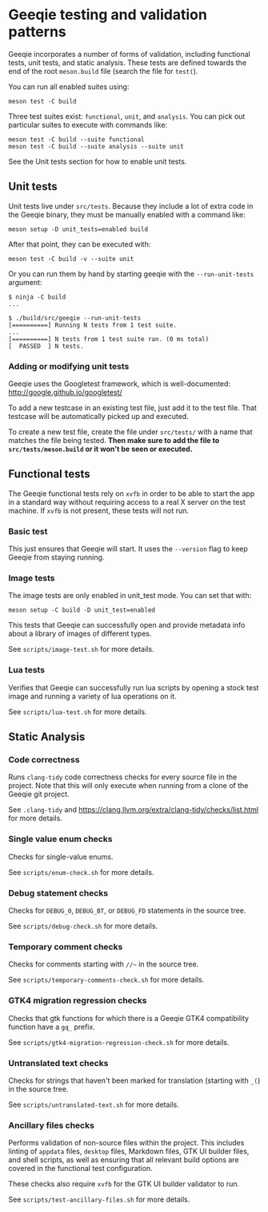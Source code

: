 # Geeqie testing and validation patterns

Geeqie incorporates a number of forms of validation, including functional tests,
unit tests, and static analysis.  These tests are defined towards the end of the
root `meson.build` file (search the file for `test(`).

You can run all enabled suites using:

```text
meson test -C build
```

Three test suites exist: `functional`, `unit`, and `analysis`.  You can pick out
particular suites to execute with commands like:

```text
meson test -C build --suite functional
meson test -C build --suite analysis --suite unit
```

See the Unit tests section for how to enable unit tests.

## Unit tests

Unit tests live under `src/tests`.  Because they include a lot of extra code in
the Geeqie binary, they must be manually enabled with a command like:

```text
meson setup -D unit_tests=enabled build
```

After that point, they can be executed with:

```text
meson test -C build -v --suite unit
```

Or you can run them by hand by starting geeqie with the `--run-unit-tests`
argument:

```text
$ ninja -C build
...

$ ./build/src/geeqie --run-unit-tests
[==========] Running N tests from 1 test suite.
...
[==========] N tests from 1 test suite ran. (0 ms total)
[  PASSED  ] N tests.
```

### Adding or modifying unit tests

Geeqie uses the Googletest framework, which is well-documented: \
<http://google.github.io/googletest/>

To add a new testcase in an existing test file, just add it to the test file.
That testcase will be automatically picked up and executed.

To create a new test file, create the file under `src/tests/` with a name that
matches the file being tested.  **Then make sure to add the file to
`src/tests/meson.build` or it won't be seen or executed.**

## Functional tests

The Geeqie functional tests rely on `xvfb` in order to be able to start the app
in a standard way without requiring access to a real X server on the test
machine.  If `xvfb` is not present, these tests will not run.

### Basic test

This just ensures that Geeqie will start.  It uses the `--version` flag to keep
Geeqie from staying running.

### Image tests

The image tests are only enabled in unit_test mode.  You can set that with:

```text
meson setup -C build -D unit_test=enabled
```

This tests that Geeqie can successfully open and provide metadata info about a
library of images of different types.

See `scripts/image-test.sh` for more details.

### Lua tests

Verifies that Geeqie can successfully run lua scripts by opening a stock test
image and running a variety of lua operations on it.

See `scripts/lua-test.sh` for more details.

## Static Analysis

### Code correctness

Runs `clang-tidy` code correctness checks for every source file in the project.
Note that this will only execute when running from a clone of the Geeqie git
project.

See `.clang-tidy` and <https://clang.llvm.org/extra/clang-tidy/checks/list.html>
for more details.

### Single value enum checks

Checks for single-value enums.

See `scripts/enum-check.sh` for more details.

### Debug statement checks

Checks for `DEBUG_0`, `DEBUG_BT`, or `DEBUG_FD` statements in the source tree.

See `scripts/debug-check.sh` for more details.

### Temporary comment checks

Checks for comments starting with `//~` in the source tree.

See `scripts/temporary-comments-check.sh` for more details.

### GTK4 migration regression checks

Checks that gtk functions for which there is a Geeqie GTK4 compatibility
function have a `gq_` prefix.

See `scripts/gtk4-migration-regression-check.sh` for more details.

### Untranslated text checks

Checks for strings that haven't been marked for translation (starting with `_(`)
in the source tree.

See `scripts/untranslated-text.sh` for more details.

### Ancillary files checks

Performs validation of non-source files within the project.  This includes
linting of `appdata` files, `desktop` files, Markdown files, GTK UI builder
files, and shell scripts, as well as ensuring that all relevant build options
are covered in the functional test configuration.

These checks also require `xvfb` for the GTK UI builder validator to run.

See `scripts/test-ancillary-files.sh` for more details.
